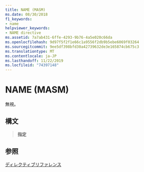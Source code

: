 ```yaml
---
title: NAME (MASM)
ms.date: 08/30/2018
f1_keywords:
- name
helpviewer_keywords:
- NAME directive
ms.assetid: 7a7ab431-6ffe-4293-9b76-4a5e020c66da
ms.openlocfilehash: 9d97f5f2f1e66c1a9556f2db9b5ebe6069f03264
ms.sourcegitcommit: 9ee5df398bfd30a42739632de3e165874cb675c3
ms.translationtype: MT
ms.contentlocale: ja-JP
ms.lasthandoff: 11/22/2019
ms.locfileid: "74397148"
---
```

# <a name="name-masm"></a>NAME (MASM)

無視。

## <a name="syntax"></a>構文

> **指定**

## <a name="see-also"></a>参照

[ディレクティブリファレンス](directives-reference.md)
